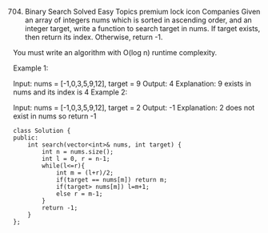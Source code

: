 704. Binary Search
     Solved
     Easy
     Topics
     premium lock icon
     Companies
     Given an array of integers nums which is sorted in ascending order, and an integer target, write a function to search target in nums. If target exists, then return its index. Otherwise, return -1.

You must write an algorithm with O(log n) runtime complexity.

Example 1:

Input: nums = [-1,0,3,5,9,12], target = 9
Output: 4
Explanation: 9 exists in nums and its index is 4
Example 2:

Input: nums = [-1,0,3,5,9,12], target = 2
Output: -1
Explanation: 2 does not exist in nums so return -1

```
class Solution {
public:
    int search(vector<int>& nums, int target) {
        int n = nums.size();
        int l = 0, r = n-1;
        while(l<=r){
            int m = (l+r)/2;
            if(target == nums[m]) return m;
            if(target> nums[m]) l=m+1;
            else r = m-1;
        }
        return -1;
    }
};
```
